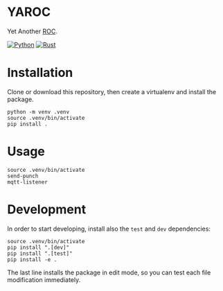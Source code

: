 # YAROC

Yet Another [ROC](https://roc.olresultat.se).

[![Python](https://github.com/sokolpezinok/yaroc/actions/workflows/python-app.yml/badge.svg)](https://github.com/sokolpezinok/yaroc/actions/workflows/python-app.yml)
[![Rust](https://github.com/sokolpezinok/yaroc/actions/workflows/rust.yml/badge.svg)](https://github.com/sokolpezinok/yaroc/actions/workflows/rust.yml)

# Installation

Clone or download this repository, then create a virtualenv and install the package.

```
python -m venv .venv
source .venv/bin/activate
pip install .
```

# Usage

```
source .venv/bin/activate
send-punch
mqtt-listener
```

# Development

In order to start developing, install also the `test` and `dev` dependencies:

```
source .venv/bin/activate
pip install ".[dev]"
pip install ".[test]"
pip install -e .
```

The last line installs the package in edit mode, so you can test each file modification immediately.
